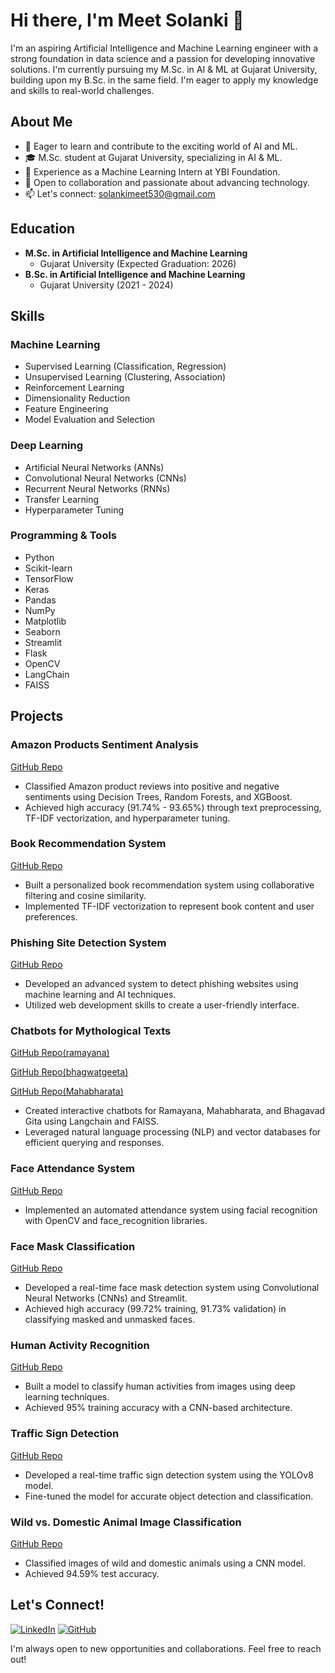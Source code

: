 # Hi there, I'm Meet Solanki 👋

I'm an aspiring Artificial Intelligence and Machine Learning engineer with a strong foundation in data science and a passion for developing innovative solutions. I'm currently pursuing my M.Sc. in AI & ML at Gujarat University, building upon my B.Sc. in the same field. I'm eager to apply my knowledge and skills to real-world challenges.

## About Me

- 🌱  Eager to learn and contribute to the exciting world of AI and ML.
- 🎓  M.Sc. student at Gujarat University, specializing in AI & ML.
- 💼  Experience as a Machine Learning Intern at YBI Foundation.
- 🤝  Open to collaboration and passionate about advancing technology.
- 📫  Let's connect: solankimeet530@gmail.com

## Education

- **M.Sc. in Artificial Intelligence and Machine Learning**
  - Gujarat University (Expected Graduation: 2026)
- **B.Sc. in Artificial Intelligence and Machine Learning**
  - Gujarat University (2021 - 2024)

## Skills

### Machine Learning

- Supervised Learning (Classification, Regression)
- Unsupervised Learning (Clustering, Association)
- Reinforcement Learning
- Dimensionality Reduction
- Feature Engineering
- Model Evaluation and Selection

### Deep Learning

- Artificial Neural Networks (ANNs)
- Convolutional Neural Networks (CNNs)
- Recurrent Neural Networks (RNNs)
- Transfer Learning
- Hyperparameter Tuning

### Programming & Tools

- Python
- Scikit-learn
- TensorFlow
- Keras
- Pandas
- NumPy
- Matplotlib
- Seaborn
- Streamlit
- Flask
- OpenCV
- LangChain
- FAISS

## Projects

### Amazon Products Sentiment Analysis 
[GitHub Repo](https://github.com/MeetSolanki530/Amazon_Products_Sentiment_Analysis/)

- Classified Amazon product reviews into positive and negative sentiments using Decision Trees, Random Forests, and XGBoost.
- Achieved high accuracy (91.74% - 93.65%) through text preprocessing, TF-IDF vectorization, and hyperparameter tuning.

### Book Recommendation System
[GitHub Repo](https://github.com/MeetSolanki530/Book_Recommendation_System/)

- Built a personalized book recommendation system using collaborative filtering and cosine similarity.
- Implemented TF-IDF vectorization to represent book content and user preferences.

### Phishing Site Detection System
[GitHub Repo](https://github.com/MeetSolanki530/Phishing-Threat-Defenders)

- Developed an advanced system to detect phishing websites using machine learning and AI techniques.
- Utilized web development skills to create a user-friendly interface.

### Chatbots for Mythological Texts
[GitHub Repo(ramayana)](https://github.com/MeetSolanki530/ramayana-chatbot)

[GitHub Repo(bhagwatgeeta)](https://github.com/MeetSolanki530/bhagwatgeeta-chatbot)

[GitHub Repo(Mahabharata)](https://github.com/MeetSolanki530/Mahabharata-gpt)

- Created interactive chatbots for Ramayana, Mahabharata, and Bhagavad Gita using Langchain and FAISS.
- Leveraged natural language processing (NLP) and vector databases for efficient querying and responses.

### Face Attendance System
[GitHub Repo](https://github.com/MeetSolanki530/Face_Attendance_System/)

- Implemented an automated attendance system using facial recognition with OpenCV and face_recognition libraries.

### Face Mask Classification
[GitHub Repo](https://github.com/MeetSolanki530/FACE_MASK_CLASSIFICATION/)

- Developed a real-time face mask detection system using Convolutional Neural Networks (CNNs) and Streamlit.
- Achieved high accuracy (99.72% training, 91.73% validation) in classifying masked and unmasked faces.

### Human Activity Recognition
[GitHub Repo](https://github.com/MeetSolanki530/Human_Activity_Recognition/)

- Built a model to classify human activities from images using deep learning techniques.
- Achieved 95% training accuracy with a CNN-based architecture.

### Traffic Sign Detection
[GitHub Repo](https://github.com/MeetSolanki530/Traffic_Sign_Detection)

- Developed a real-time traffic sign detection system using the YOLOv8 model.
- Fine-tuned the model for accurate object detection and classification.

### Wild vs. Domestic Animal Image Classification
[GitHub Repo](https://github.com/MeetSolanki530/Wild_vs_Domestic_Animal_Image_Classification)

- Classified images of wild and domestic animals using a CNN model.
- Achieved 94.59% test accuracy.

## Let's Connect!

[![LinkedIn](https://img.shields.io/badge/LinkedIn-Connect%20with%20Me-blue)](https://www.linkedin.com/in/meet-solanki-b96a78230/)
[![GitHub](https://img.shields.io/badge/GitHub-Check%20Out%20My%20Projects-brightgreen)](https://github.com/MeetSolanki530/)

I'm always open to new opportunities and collaborations. Feel free to reach out!

